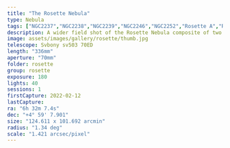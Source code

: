 ```yaml
---
title: "The Rosette Nebula"
type: Nebula
tags: ["NGC2237","NGC2238","NGC2239","NGC2246","NGC2252","Rosette A","Rosette B","Rosette Nebula","The star 12Mon"]
description: A wider field shot of the Rosette Nebula composite of two nights at two and three-minute exposures.
image: assets/images/gallery/rosette/thumb.jpg
telescope: Svbony sv503 70ED
length: "336mm"
aperture: "70mm"
folder: rosette
group: rosette
exposure: 180
lights: 40
sessions: 1
firstCapture: 2022-02-12 
lastCapture:
ra: "6h 32m 7.4s"
dec: "+4° 59' 7.901"
size: "124.611 x 101.692 arcmin"
radius: "1.34 deg"
scale: "1.421 arcsec/pixel"
---
```

